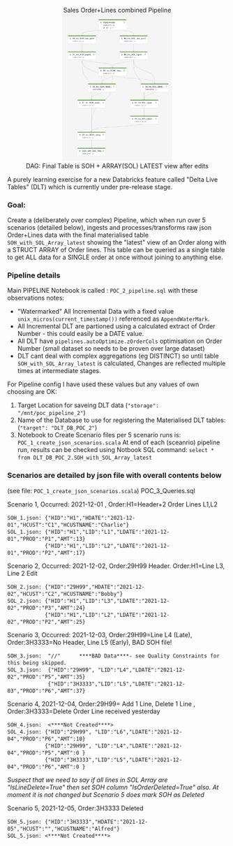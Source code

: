 <p align="center">
Sales Order+Lines combined Pipeline<BR>
<img src="assets/DAG_DLT_pipeline.png" width="50%" height="50%"/><BR>
DAG: Final Table is SOH + ARRAY(SOL) LATEST view after edits
</p>

A  purely learning exercise for a new Databricks feature called "Delta Live Tables" (DLT) which is currently under pre-release stage.

### Goal: 
Create a (deliberately over complex) Pipeline, which when run over 5 scenarios (detailed below), ingests and processes/transforms raw json Order+Lines data with the final materialised table `SOH_with_SOL_Array_latest` showing the "latest" view of an Order along with a STRUCT ARRAY of Order lines. This table can be queried as a single table to get ALL data for a SINGLE order at once without joining to anything else.

### Pipeline details

Main PIPELINE Notebook is called : `POC_2_pipeline.sql` with these observations notes:
* "Watermarked" All Incremental Data with a fixed value `unix_micros(current_timestamp())` referenced as `AppendWaterMark`.
* All Incremental DLT are partioned using a calculated extract of Order Number - this could easily be a DATE value.
* All DLT have `pipelines.autoOptimize.zOrderCols` optimisation on Order Number (small dataset so needs to be proven over large dataset)
* DLT cant deal with complex aggregations (eg DISTINCT) so until table `SOH_with_SOL_Array_latest` is calculated, Changes are reflected multiple times at intermediate stages.
            

For Pipeline config I have used these values but any values of own choosing are OK:
1. Target Location for saveing DLT data (`"storage": "/mnt/poc_pipeline_2"`)
2. Name of the Database to use for registering the Materialised DLT tables:  (`"target": "DLT_DB_POC_2"`)
3. Notebook to Create Scenario files per 5 scenario runs is: `POC_1_create_json_scenarios.scala`
At end of each (sceanrio) pipeline run, results can be checked using Notbook SQL command:
`select * from DLT_DB_POC_2.SOH_with_SOL_Array_latest`
            
### Scenarios are detailed by json file with overall contents below
(see file: `POC_1_create_json_scenarios.scala`)
POC_3_Queries.sql

Scenario 1, Occurred: 2021-12-01 , Order:H1=Header+2 Order Lines L1,L2
```
SOH_1.json: {"HID":"H1","HDATE":"2021-12-01","HCUST":"C1","HCUSTNAME":"Charlie"}
SOL_1.json: {"HID":"H1","LID":"L1","LDATE":"2021-12-01","PROD":"P1","AMT":13}
            {"HID":"H1","LID":"L2","LDATE":"2021-12-01","PROD":"P2","AMT":17}
```

Scenario 2, Occurred: 2021-12-02,  Order:29H99 Header. Order:H1=Line L3, Line 2 Edit
```
SOH_2.json: {"HID":"29H99","HDATE":"2021-12-02","HCUST":"C2","HCUSTNAME":"Bobby"}
SOL_2.json: {"HID":"H1","LID":"L3","LDATE":"2021-12-02","PROD":"P3","AMT":24}
            {"HID":"H1","LID":"L2","LDATE":"2021-12-02","PROD":"P2","AMT":25}
```

Scenario 3, Occurred: 2021-12-03,  Order:29H99=Line L4 (Late), Order:3H3333=No Header, Line L5 (Early), BAD SOH file!
```
SOH_3.json:  "//"      ****BAD Data****- see Quality Constraints for this being skipped. 
SOL_3.json:  {"HID":"29H99", "LID":"L4","LDATE":"2021-12-02","PROD":"P5","AMT":35} 
             {"HID":"3H3333","LID":"L5","LDATE":"2021-12-03","PROD":"P6","AMT":37}
```

Scenario 4, 2021-12-04, Order:29H99= Add 1 Line, Delete 1 Line , Order:3H3333=Delete Order Line received yesterday
```
SOH_4.json:  <****Not Created****>   
SOL_4.json: {"HID":"29H99", "LID":"L6","LDATE":"2021-12-04","PROD":"P6","AMT":10}
            {"HID":"29H99", "LID":"L4","LDATE":"2021-12-04","PROD":"P5","AMT":0 }
            {"HID":"3H3333","LID":"L5","LDATE":"2021-12-04","PROD":"P6","AMT":0 }
```

*Suspect that we need to say if all lines in SOL Array are "IsLineDelete=True"*
*then set SOH column "IsOrderDeleted=True" also. At moment it is not changed but Scenario 5 does mark SOH as Deleted*

Scenario 5, 2021-12-05, Order:3H3333  Deleted
```
SOH_5.json: {"HID":"3H3333","HDATE":"2021-12-05","HCUST":"","HCUSTNAME":"Alfred"} 
SOL_5.json: <****Not Created****>   
```
